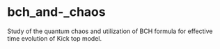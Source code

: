 # bch_and-_chaos
Study of the quantum chaos and utilization of BCH formula for effective time evolution of Kick top model.
